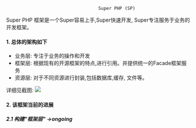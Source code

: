                                        Super PHP (SP) 
           
Super PHP 框架是一个Super容易上手,Super快速开发, Super专注服务于业务的开发框架。 

#### 1. 总体的架构如下
- 业务层: 专注于业务的操作和开发
- 框架层: 根据现有的开源框架的特点,进行引用。并提供统一的Facade框架服务
- 资源层: 对于不同资源进行封装,包括数据库,缓存, 文件等。

详细见截图:
![](https://ws1.sinaimg.cn/large/006tNc79gy1fn3afykcd4j314c0o4n09.jpg)


#### 2. 该框架当前的进展
##### 2.1 构建"框架层" ->ongoing
